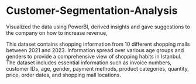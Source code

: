 # Customer-Segmentation-Analysis
Visualized the data using PowerBI, derived insights and gave suggestions to the company on how to increase revenue,         

This dataset contains shopping information from 10 different shopping malls between 2021 and 2023. Information spread over various age groups and genders to provide a 
comprehensive view of shopping habits in Istanbul. The dataset includes essential information such as invoice numbers, customer IDs, age, gender, payment methods, product categories, quantity, price, order dates, and shopping mall locations. 

